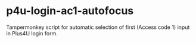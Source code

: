 # p4u-login-ac1-autofocus
Tampermonkey script for automatic selection of first (Access code 1) input in Plus4U login form.
